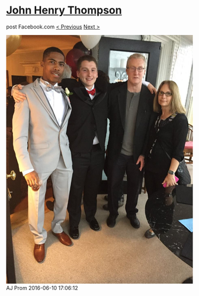 # [John Henry Thompson](../README.md)
post Facebook.com
[< Previous](2016-06-10-31.md) [Next >](2016-06-10-33.md)

[![](../media/2016-06-10/AJ-Prom-30.jpg)](../README.md)
AJ Prom
2016-06-10 17:06:12